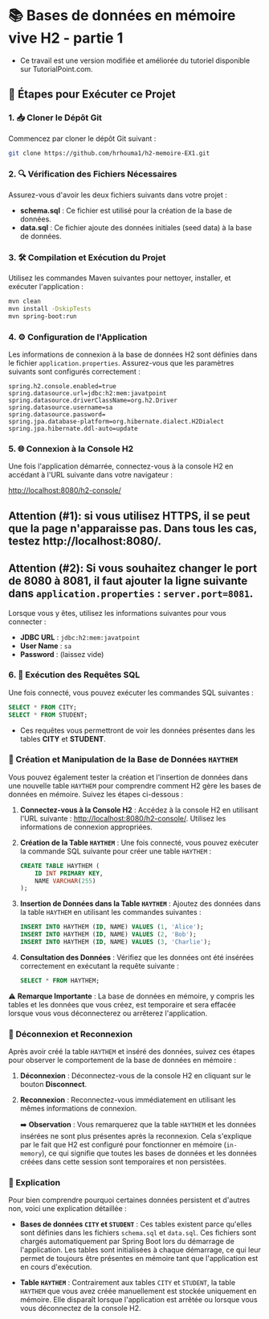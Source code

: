 # 📚 Bases de données en mémoire vive H2 - partie 1

- Ce travail est une version modifiée et améliorée du tutoriel disponible sur TutorialPoint.com.

## 🚀 Étapes pour Exécuter ce Projet

### 1. 📥 Cloner le Dépôt Git

Commencez par cloner le dépôt Git suivant :

```bash
git clone https://github.com/hrhouma1/h2-memoire-EX1.git
```

### 2. 🔍 Vérification des Fichiers Nécessaires

Assurez-vous d'avoir les deux fichiers suivants dans votre projet :

- **schema.sql** : Ce fichier est utilisé pour la création de la base de données.
- **data.sql** : Ce fichier ajoute des données initiales (seed data) à la base de données.

### 3. 🛠️ Compilation et Exécution du Projet

Utilisez les commandes Maven suivantes pour nettoyer, installer, et exécuter l'application :

```bash
mvn clean
mvn install -DskipTests
mvn spring-boot:run
```

### 4. ⚙️ Configuration de l'Application

Les informations de connexion à la base de données H2 sont définies dans le fichier `application.properties`. Assurez-vous que les paramètres suivants sont configurés correctement :

```properties
spring.h2.console.enabled=true
spring.datasource.url=jdbc:h2:mem:javatpoint
spring.datasource.driverClassName=org.h2.Driver
spring.datasource.username=sa
spring.datasource.password=
spring.jpa.database-platform=org.hibernate.dialect.H2Dialect
spring.jpa.hibernate.ddl-auto=update
```

### 5. 🌐 Connexion à la Console H2

Une fois l'application démarrée, connectez-vous à la console H2 en accédant à l'URL suivante dans votre navigateur :

[http://localhost:8080/h2-console/](http://localhost:8080/h2-console/)


## Attention (#1): si vous utilisez HTTPS, il se peut que la page n'apparaisse pas. Dans tous les cas, testez http://localhost:8080/.

## Attention (#2): Si vous souhaitez changer le port de 8080 à 8081, il faut ajouter la ligne suivante dans `application.properties` : `server.port=8081`.

Lorsque vous y êtes, utilisez les informations suivantes pour vous connecter :

- **JDBC URL** : `jdbc:h2:mem:javatpoint`
- **User Name** : `sa`
- **Password** : (laissez vide)

### 6. 🔎 Exécution des Requêtes SQL

Une fois connecté, vous pouvez exécuter les commandes SQL suivantes :

```sql
SELECT * FROM CITY;
SELECT * FROM STUDENT;
```

- Ces requêtes vous permettront de voir les données présentes dans les tables **CITY** et **STUDENT**.


### 🎯 Création et Manipulation de la Base de Données `HAYTHEM`

Vous pouvez également tester la création et l'insertion de données dans une nouvelle table `HAYTHEM` pour comprendre comment H2 gère les bases de données en mémoire. Suivez les étapes ci-dessous :

1. **Connectez-vous à la Console H2** : Accédez à la console H2 en utilisant l'URL suivante : [http://localhost:8080/h2-console/](http://localhost:8080/h2-console/). Utilisez les informations de connexion appropriées.

2. **Création de la Table `HAYTHEM`** : Une fois connecté, vous pouvez exécuter la commande SQL suivante pour créer une table `HAYTHEM` :

   ```sql
   CREATE TABLE HAYTHEM (
       ID INT PRIMARY KEY,
       NAME VARCHAR(255)
   );
   ```

3. **Insertion de Données dans la Table `HAYTHEM`** : Ajoutez des données dans la table `HAYTHEM` en utilisant les commandes suivantes :

   ```sql
   INSERT INTO HAYTHEM (ID, NAME) VALUES (1, 'Alice');
   INSERT INTO HAYTHEM (ID, NAME) VALUES (2, 'Bob');
   INSERT INTO HAYTHEM (ID, NAME) VALUES (3, 'Charlie');
   ```

4. **Consultation des Données** : Vérifiez que les données ont été insérées correctement en exécutant la requête suivante :

   ```sql
   SELECT * FROM HAYTHEM;
   ```

⚠️ **Remarque Importante** : La base de données en mémoire, y compris les tables et les données que vous créez, est temporaire et sera effacée lorsque vous vous déconnecterez ou arrêterez l'application.

### 🔄 Déconnexion et Reconnexion

Après avoir créé la table `HAYTHEM` et inséré des données, suivez ces étapes pour observer le comportement de la base de données en mémoire :

1. **Déconnexion** : Déconnectez-vous de la console H2 en cliquant sur le bouton **Disconnect**.

2. **Reconnexion** : Reconnectez-vous immédiatement en utilisant les mêmes informations de connexion.

   ➡️ **Observation** : Vous remarquerez que la table `HAYTHEM` et les données insérées ne sont plus présentes après la reconnexion. Cela s'explique par le fait que H2 est configuré pour fonctionner en mémoire (`in-memory`), ce qui signifie que toutes les bases de données et les données créées dans cette session sont temporaires et non persistées.

### 📝 Explication

Pour bien comprendre pourquoi certaines données persistent et d'autres non, voici une explication détaillée :

- **Bases de données `CITY` et `STUDENT`** : Ces tables existent parce qu'elles sont définies dans les fichiers `schema.sql` et `data.sql`. Ces fichiers sont chargés automatiquement par Spring Boot lors du démarrage de l'application. Les tables sont initialisées à chaque démarrage, ce qui leur permet de toujours être présentes en mémoire tant que l'application est en cours d'exécution.

- **Table `HAYTHEM`** : Contrairement aux tables `CITY` et `STUDENT`, la table `HAYTHEM` que vous avez créée manuellement est stockée uniquement en mémoire. Elle disparaît lorsque l'application est arrêtée ou lorsque vous vous déconnectez de la console H2.





